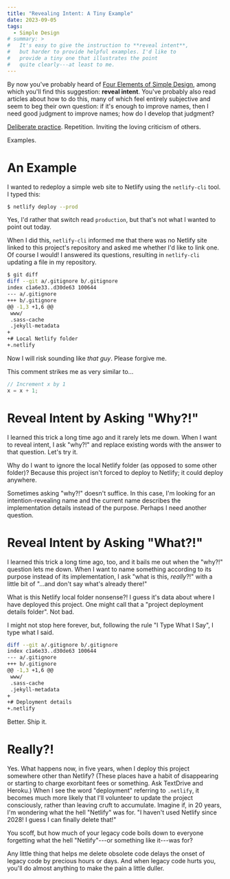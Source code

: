 ```yaml
---
title: "Revealing Intent: A Tiny Example"
date: 2023-09-05
tags:
  - Simple Design
# summary: >
#   It's easy to give the instruction to **reveal intent**,
#   but harder to provide helpful examples. I'd like to
#   provide a tiny one that illustrates the point
#   quite clearly---at least to me.
---
```


By now you've probably heard of [Four Elements of Simple Design](https://blog.jbrains.ca/permalink/the-four-elements-of-simple-design), among which you'll find this suggestion: **reveal intent**. You've probably also read articles about how to do this, many of which feel entirely subjective and seem to beg their own question: if it's enough to improve names, then I need good judgment to improve names; how do I develop that judgment?

[Deliberate practice](https://blog.jbrains.ca/permalink/test-driven-development-as-pragmatic-deliberate-practice). Repetition. Inviting the loving criticism of others.

Examples.

# An Example

I wanted to redeploy a simple web site to Netlify using the `netlify-cli` tool. I typed this:

```zsh
$ netlify deploy --prod
```

Yes, I'd rather that switch read `production`, but that's not what I wanted to point out today.

When I did this, `netlify-cli` informed me that there was no Netlify site linked to this project's repository and asked me whether I'd like to link one. Of course I would! I answered its questions, resulting in `netlify-cli` updating a file in my repository.

```zsh
$ git diff
diff --git a/.gitignore b/.gitignore
index c1a6e33..d30de63 100644
--- a/.gitignore
+++ b/.gitignore
@@ -1,3 +1,6 @@
 www/
 .sass-cache
 .jekyll-metadata
+
+# Local Netlify folder
+.netlify
```

Now I will risk sounding like _that guy_. Please forgive me.

This comment strikes me as very similar to...

```c
// Increment x by 1
x = x + 1;
```

# Reveal Intent by Asking "Why?!"

I learned this trick a long time ago and it rarely lets me down. When I want to reveal intent, I ask "why?!" and replace existing words with the answer to that question. Let's try it.

Why do I want to ignore the local Netlify folder (as opposed to some other folder)? Because this project isn't forced to deploy to Netlify; it could deploy anywhere.

Sometimes asking "why?!" doesn't suffice. In this case, I'm looking for an intention-revealing name and the current name describes the implementation details instead of the purpose. Perhaps I need another question.

# Reveal Intent by Asking "What?!"

I learned this trick a long time ago, too, and it bails me out when the "why?!" question lets me down. When I want to name something according to its purpose instead of its implementation, I ask "what is this, _really_?!" with a little bit of "...and don't say what's already there!"

What is this Netlify local folder nonsense?! I guess it's data about where I have deployed this project. One might call that a "project deployment details folder". Not bad.

I might not stop here forever, but, following the rule "I Type What I Say", I type what I said.

```zsh
diff --git a/.gitignore b/.gitignore
index c1a6e33..d30de63 100644
--- a/.gitignore
+++ b/.gitignore
@@ -1,3 +1,6 @@
 www/
 .sass-cache
 .jekyll-metadata
+
+# Deployment details
+.netlify

```

Better. Ship it.

# Really?!

Yes. What happens now, in five years, when I deploy this project somewhere other than Netlify? (These places have a habit of disappearing or starting to charge exorbitant fees or something. Ask TextDrive and Heroku.) When I see the word "deployment" referring to `.netlify`, it becomes much more likely that I'll volunteer to update the project consciously, rather than leaving cruft to accumulate. Imagine if, in 20 years, I'm wondering what the hell "Netlify" was for. "I haven't used Netlify since 2028! I guess I can finally delete that!"

You scoff, but how much of your legacy code boils down to everyone forgetting what the hell "Netlify"---or something like it---was for?

Any little thing that helps me delete obsolete code delays the onset of legacy code by precious hours or days. And when legacy code hurts you, you'll do almost anything to make the pain a little duller.

